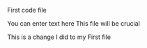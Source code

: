 First code file

You can enter text here
This file will be crucial

This is a change I did to my First file
